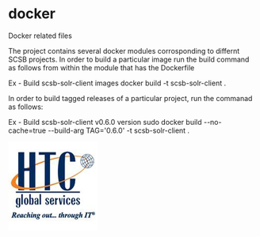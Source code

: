 # docker
Docker related files

The project contains several docker modules corrosponding to differnt SCSB projects. In order to build a particular image run the build command as follows from within the module that has the Dockerfile

Ex - Build scsb-solr-client images
docker build -t scsb-solr-client .

In order to build tagged releases of a particular project, run the commanad as follows:

Ex - Build scsb-solr-client v0.6.0 version
sudo docker build --no-cache=true --build-arg TAG='0.6.0' -t scsb-solr-client .

[![HTC](https://github.com/premkumarbalu/images/blob/master/htc-global-services-squarelogo.png)]()

